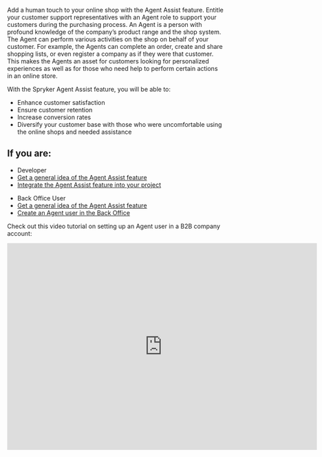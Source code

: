 Add a human touch to your online shop with the Agent Assist feature. Entitle your customer support representatives with an Agent role to support your customers during the purchasing process. 
An Agent is a person with profound knowledge of the company’s product range and the shop system. The Agent can perform various activities on the shop on behalf of your customer. For example, the Agents can complete an order, create and share shopping lists, or even register a company as if they were that customer. This makes the Agents an asset for customers looking for personalized experiences as well as for those who need help to perform certain actions in an online store.

With the Spryker Agent Assist feature, you will be able to:
* Enhance customer satisfaction
* Ensure customer retention
* Increase conversion rates
* Diversify your customer base with those who were uncomfortable using the online shops and needed assistance

## If you are:

<div class="mr-container">
    <div class="mr-list-container">
        <!-- col1 -->
        <div class="mr-col">
            <ul class="mr-list mr-list-green">
                <li class="mr-title">Developer</li>
                <li><a href="https://documentation.spryker.com/docs/agent-assist-overview" class="mr-link">Get a general idea of the Agent Assist feature</a></li>
                <li><a href="https://documentation.spryker.com/docs/agent-assist-feature-integration-201903" class="mr-link">Integrate the Agent Assist feature into your project</a></li>
            </ul>
        </div>
         <!-- col2 -->
        <div class="mr-col">
            <ul class="mr-list mr-list-blue">
                <li class="mr-title"> Back Office User</li>
                 <li><a href="https://documentation.spryker.com/docs/agent-assist-overview" class="mr-link">Get a general idea of the Agent Assist feature</a></li>
                <li><a href="https://documentation.spryker.com/docs/managing-users#creating-users" class="mr-link">Create an Agent user in the Back Office</a></li>
               </ul>
        </div>
        </div>
</div>

Check out this video tutorial on setting up an Agent user in a B2B company account:
<iframe src="https://spryker.wistia.com/medias/5zraqrascy" title="Agent Assist" allowtransparency="true" frameborder="0" scrolling="no" class="wistia_embed" name="wistia_embed" allowfullscreen="0" mozallowfullscreen="0" webkitallowfullscreen="0" oallowfullscreen="0" msallowfullscreen="0" width="720" height="480"></iframe>